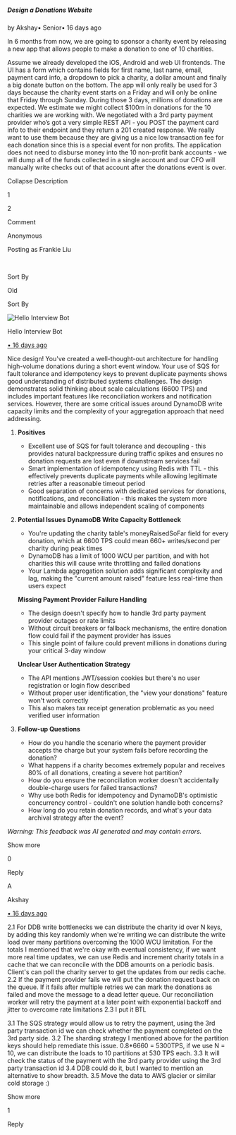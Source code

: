 ##### Design a Donations Website

by Akshay• Senior• 16 days ago

In 6 months from now, we are going to sponsor a charity event by releasing a new app that allows people to make a donation to one of 10 charities.

Assume we already developed the iOS, Android and web UI frontends. The UI has a form which contains fields for first name, last name, email, payment card info, a dropdown to pick a charity, a dollar amount and finally a big donate button on the bottom. The app will only really be used for 3 days because the charity event starts on a Friday and will only be online that Friday through Sunday. During those 3 days, millions of donations are expected. We estimate we might collect $100m in donations for the 10 charities we are working with. We negotiated with a 3rd party payment provider who’s got a very simple REST API - you POST the payment card info to their endpoint and they return a 201 created response. We really want to use them because they are giving us a nice low transaction fee for each donation since this is a special event for non profits. The application does not need to disburse money into the 10 non-profit bank accounts - we will dump all of the funds collected in a single account and our CFO will manually write checks out of that account after the donations event is over.

Collapse Description

1

2

Comment

Anonymous

Posting as Frankie Liu

​

Sort By

Old

Sort By

![Hello Interview Bot](https://hellointerview-files.s3.us-west-2.amazonaws.com/public-media/hilogo.jpg)

Hello Interview Bot

[• 16 days ago](https://www.hellointerview.com/community/submissions/cme63wiqh0ocwad08ync6r9af#comment-cme63xkst000gad3bsjfezfr0)

Nice design! You've created a well-thought-out architecture for handling high-volume donations during a short event window. Your use of SQS for fault tolerance and idempotency keys to prevent duplicate payments shows good understanding of distributed systems challenges. The design demonstrates solid thinking about scale calculations (6600 TPS) and includes important features like reconciliation workers and notification services. However, there are some critical issues around DynamoDB write capacity limits and the complexity of your aggregation approach that need addressing.

1.  **Positives**
    
    -   Excellent use of SQS for fault tolerance and decoupling - this provides natural backpressure during traffic spikes and ensures no donation requests are lost even if downstream services fail
    -   Smart implementation of idempotency using Redis with TTL - this effectively prevents duplicate payments while allowing legitimate retries after a reasonable timeout period
    -   Good separation of concerns with dedicated services for donations, notifications, and reconciliation - this makes the system more maintainable and allows independent scaling of components
2.  **Potential Issues** **DynamoDB Write Capacity Bottleneck**
    
    -   You're updating the charity table's moneyRaisedSoFar field for every donation, which at 6600 TPS could mean 660+ writes/second per charity during peak times
    -   DynamoDB has a limit of 1000 WCU per partition, and with hot charities this will cause write throttling and failed donations
    -   Your Lambda aggregation solution adds significant complexity and lag, making the "current amount raised" feature less real-time than users expect
    
    **Missing Payment Provider Failure Handling**
    
    -   The design doesn't specify how to handle 3rd party payment provider outages or rate limits
    -   Without circuit breakers or fallback mechanisms, the entire donation flow could fail if the payment provider has issues
    -   This single point of failure could prevent millions in donations during your critical 3-day window
    
    **Unclear User Authentication Strategy**
    
    -   The API mentions JWT/session cookies but there's no user registration or login flow described
    -   Without proper user identification, the "view your donations" feature won't work correctly
    -   This also makes tax receipt generation problematic as you need verified user information
3.  **Follow-up Questions**
    
    -   How do you handle the scenario where the payment provider accepts the charge but your system fails before recording the donation?
    -   What happens if a charity becomes extremely popular and receives 80% of all donations, creating a severe hot partition?
    -   How do you ensure the reconciliation worker doesn't accidentally double-charge users for failed transactions?
    -   Why use both Redis for idempotency and DynamoDB's optimistic concurrency control - couldn't one solution handle both concerns?
    -   How long do you retain donation records, and what's your data archival strategy after the event?

_Warning: This feedback was AI generated and may contain errors._

Show more

0

Reply

A

Akshay

[• 16 days ago](https://www.hellointerview.com/community/submissions/cme63wiqh0ocwad08ync6r9af#comment-cme654q090ovtad08msp8tr2f)

2.1 For DDB write bottlenecks we can distribute the charity id over N keys, by adding this key randomly when we're writing we can distribute the write load over many partitions overcoming the 1000 WCU limitation. For the totals I mentioned that we're okay with eventual consistency, if we want more real time updates, we can use Redis and increment charity totals in a cache that we can reconcile with the DDB amounts on a periodic basis. Client's can poll the charity server to get the updates from our redis cache. 2.2 If the payment provider fails we will put the donation request back on the queue. If it fails after multiple retries we can mark the donations as failed and move the message to a dead letter queue. Our reconciliation worker will retry the payment at a later point with exponential backoff and jitter to overcome rate limitations 2.3 I put it BTL

3.1 The SQS strategy would allow us to retry the payment, using the 3rd party transaction id we can check whether the payment completed on the 3rd party side. 3.2 The sharding strategy I mentioned above for the partition keys should help remediate this issue. 0.8\*6660 = 5300TPS, if we use N = 10, we can distribute the loads to 10 partitions at 530 TPS each. 3.3 It will check the status of the payment with the 3rd party provider using the 3rd party transaction id 3.4 DDB could do it, but I wanted to mention an alternative to show breadth. 3.5 Move the data to AWS glacier or similar cold storage :)

Show more

1

Reply